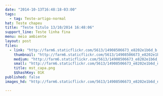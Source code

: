 ```yaml
---
date: "2014-10-13T16:48:18-03:00"
tags:
  - tag: Teste-artigo-normal
hat: Teste chapeu
title: "Teste titulo 13/10/2014 16:48:06"
support_line: Teste linha fina
menu: meio ambiente
layout: post
files:
  - link: "http://farm6.staticflickr.com/5613/14908506673_e8202e1b6d_b.jpg"
    thumbnail: "http://farm6.staticflickr.com/5613/14908506673_e8202e1b6d_t.jpg"
    medium: "http://farm6.staticflickr.com/5613/14908506673_e8202e1b6d_z.jpg"
    small: "http://farm6.staticflickr.com/5613/14908506673_e8202e1b6d_n.jpg"
    title: mst_capa.png
    $$hashKey: 01K
published: false
images_hd: "http://farm6.staticflickr.com/5613/14908506673_e8202e1b6d_n.jpg"

---
```


